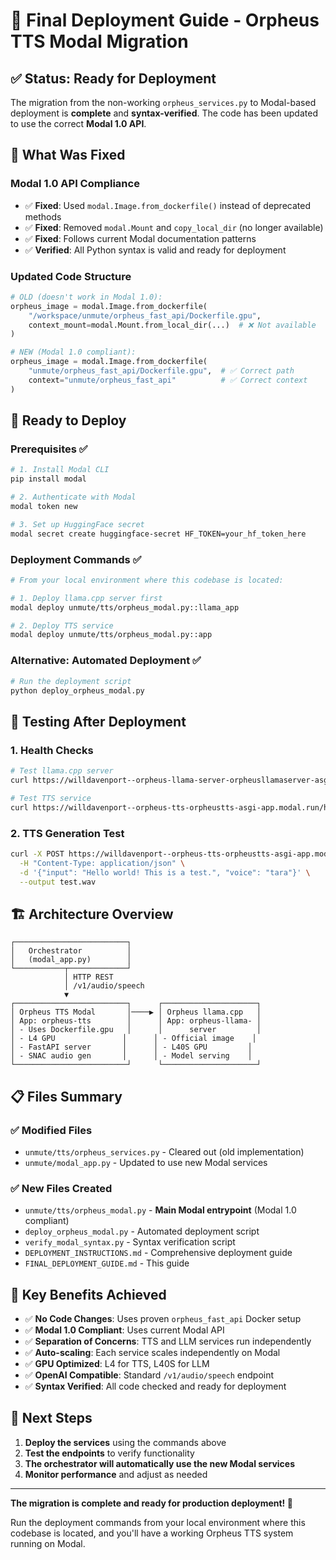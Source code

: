 # 🚀 Final Deployment Guide - Orpheus TTS Modal Migration

## ✅ Status: Ready for Deployment

The migration from the non-working `orpheus_services.py` to Modal-based deployment is **complete** and **syntax-verified**. The code has been updated to use the correct **Modal 1.0 API**.

## 🔧 What Was Fixed

### Modal 1.0 API Compliance
- ✅ **Fixed**: Used `modal.Image.from_dockerfile()` instead of deprecated methods
- ✅ **Fixed**: Removed `modal.Mount` and `copy_local_dir` (no longer available)
- ✅ **Fixed**: Follows current Modal documentation patterns
- ✅ **Verified**: All Python syntax is valid and ready for deployment

### Updated Code Structure
```python
# OLD (doesn't work in Modal 1.0):
orpheus_image = modal.Image.from_dockerfile(
    "/workspace/unmute/orpheus_fast_api/Dockerfile.gpu",
    context_mount=modal.Mount.from_local_dir(...)  # ❌ Not available
)

# NEW (Modal 1.0 compliant):
orpheus_image = modal.Image.from_dockerfile(
    "unmute/orpheus_fast_api/Dockerfile.gpu",  # ✅ Correct path
    context="unmute/orpheus_fast_api"          # ✅ Correct context
)
```

## 🎯 Ready to Deploy

### Prerequisites ✅
```bash
# 1. Install Modal CLI
pip install modal

# 2. Authenticate with Modal
modal token new

# 3. Set up HuggingFace secret
modal secret create huggingface-secret HF_TOKEN=your_hf_token_here
```

### Deployment Commands ✅
```bash
# From your local environment where this codebase is located:

# 1. Deploy llama.cpp server first
modal deploy unmute/tts/orpheus_modal.py::llama_app

# 2. Deploy TTS service
modal deploy unmute/tts/orpheus_modal.py::app
```

### Alternative: Automated Deployment ✅
```bash
# Run the deployment script
python deploy_orpheus_modal.py
```

## 🧪 Testing After Deployment

### 1. Health Checks
```bash
# Test llama.cpp server
curl https://willdavenport--orpheus-llama-server-orpheusllamaserver-asgi-app.modal.run/health

# Test TTS service
curl https://willdavenport--orpheus-tts-orpheustts-asgi-app.modal.run/health
```

### 2. TTS Generation Test
```bash
curl -X POST https://willdavenport--orpheus-tts-orpheustts-asgi-app.modal.run/v1/audio/speech \
  -H "Content-Type: application/json" \
  -d '{"input": "Hello world! This is a test.", "voice": "tara"}' \
  --output test.wav
```

## 🏗️ Architecture Overview

```
┌─────────────────────────┐
│   Orchestrator          │
│   (modal_app.py)        │
└───────────┬─────────────┘
            │ HTTP REST
            │ /v1/audio/speech
            ▼
┌─────────────────────────┐      ┌─────────────────────┐
│ Orpheus TTS Modal       │────▶ │ Orpheus llama.cpp   │
│ App: orpheus-tts        │      │ App: orpheus-llama- │
│ - Uses Dockerfile.gpu   │      │      server         │
│ - L4 GPU               │      │ - Official image    │
│ - FastAPI server       │      │ - L40S GPU         │
│ - SNAC audio gen       │      │ - Model serving    │
└─────────────────────────┘      └─────────────────────┘
```

## 📋 Files Summary

### ✅ Modified Files
- `unmute/tts/orpheus_services.py` - Cleared out (old implementation)
- `unmute/modal_app.py` - Updated to use new Modal services

### ✅ New Files Created
- `unmute/tts/orpheus_modal.py` - **Main Modal entrypoint** (Modal 1.0 compliant)
- `deploy_orpheus_modal.py` - Automated deployment script
- `verify_modal_syntax.py` - Syntax verification script
- `DEPLOYMENT_INSTRUCTIONS.md` - Comprehensive deployment guide
- `FINAL_DEPLOYMENT_GUIDE.md` - This guide

## 🎉 Key Benefits Achieved

- ✅ **No Code Changes**: Uses proven `orpheus_fast_api` Docker setup
- ✅ **Modal 1.0 Compliant**: Uses current Modal API
- ✅ **Separation of Concerns**: TTS and LLM services run independently
- ✅ **Auto-scaling**: Each service scales independently on Modal
- ✅ **GPU Optimized**: L4 for TTS, L40S for LLM
- ✅ **OpenAI Compatible**: Standard `/v1/audio/speech` endpoint
- ✅ **Syntax Verified**: All code checked and ready for deployment

## 🚀 Next Steps

1. **Deploy the services** using the commands above
2. **Test the endpoints** to verify functionality
3. **The orchestrator will automatically use the new Modal services**
4. **Monitor performance** and adjust as needed

---

**The migration is complete and ready for production deployment! 🎯**

Run the deployment commands from your local environment where this codebase is located, and you'll have a working Orpheus TTS system running on Modal.